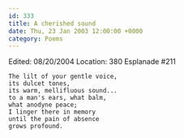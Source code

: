 ```yaml
---
id: 333
title: A cherished sound
date: Thu, 23 Jan 2003 12:00:00 +0000
category: Poems
---
```


Edited: 08/20/2004
Location: 380 Esplanade #211

    The lilt of your gentle voice,  
    its dulcet tones,  
    its warm, mellifluous sound...  
    to a man's ears, what balm,  
    what anodyne peace;  
    I linger there in memory  
    until the pain of absence  
    grows profound.


